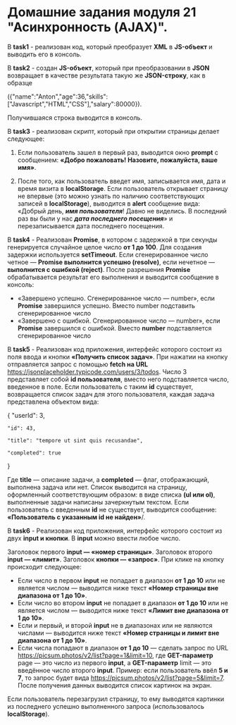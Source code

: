 # Домашние задания модуля 21 "Асинхронность (AJAX)".

В **task1** - реализован код, который преобразует **XML** в **JS-объект** и выводить его в консоль.

В **task2** - создан **JS-объект**, который при преобразовании в **JSON** возвращает в качестве результата такую же **JSON-строку**, как в образце

({"name":"Anton","age":36,"skills":["Javascript","HTML","CSS"],"salary":80000}). 

Получившаяся строка выводится в консоль.

В **task3** - реализован скрипт, который при открытии страницы делает следующее:

1. Если пользователь зашел в первый раз, выводится окно **prompt** с сообщением: **«Добро пожаловать! Назовите, пожалуйста, ваше имя»**.

2. После того, как пользователь введет имя, записывается имя, дата и время визита в **localStorage**.
Если пользователь открывает страницу не впервые (это можно узнать по наличию соответствующих записей в **localStorage**), выводится в **alert** сообщение вида: «Добрый день, ***имя пользователя***! Давно не виделись. В последний раз вы были у нас ***дата последнего посещения***» и перезаписывается дата последнего посещения.

В **task4** - Реализован **Promise**, в котором c задержкой в три секунды генерируется случайное целое число **от 1 до 100**. Для создания задержки используется **setTimeout**. Если сгенерированное число четное — **Promise выполнится успешно (resolve)**, если нечетное — **выполнится с ошибкой (reject)**. После разрешения **Promise** обрабатывается результат его выполнения и выводится сообщение в консоль:

+ «Завершено успешно. Сгенерированное число — number», если **Promise** завершился успешно. Вместо number подставить сгенерированное число
+ «Завершено с ошибкой. Сгенерированное число — number», если **Promise** завершился с ошибкой. Вместо **number** подставляется сгенерированное число

В **task5** - Реализован код приложения, интерфейс которого состоит из поля ввода и кнопки **«Получить список задач»**. При нажатии на кнопку отправляется запрос с помощью **fetch на URL** https://jsonplaceholder.typicode.com/users/3/todos. Число 3 представляет собой **id пользователя**, вместо него подставляется число, введенное в поле. Если пользователь с таким **id** существует, возвращается список задач для этого пользователя, каждая задача представлена объектом вида:

{
    "userId": 3,

    "id": 43,

    "title": "tempore ut sint quis recusandae",

    "completed": true
}

Где **title** — описание задачи, а **completed** — флаг, отображающий, выполнена задача или нет. Список выводится на страницу, оформленный соответствующим образом: в виде списка **(ul или ol)**, выполненные задачи написаны зачеркнутым текстом. Если пользователь с введенным **id** не существует, выводится сообщение: **«Пользователь с указанным id не найден»**/.

В **task6** - Реализован код приложения, интерфейс которого состоит из двух **input и кнопки**. В **input** можно ввести любое число.

Заголовок первого **input — «номер страницы»**.
Заголовок второго **input — «лимит»**.
Заголовок **кнопки — «запрос»**.
При клике на кнопку происходит следующее:

+ Если число в первом **input** не попадает в диапазон **от 1 до 10** или не является числом — выводится ниже текст **«Номер страницы вне диапазона от 1 до 10»**.
+ Если число во втором **input** не попадает в диапазон **от 1 до 10** или не является числом — выводится ниже текст **«Лимит вне диапазона от 1 до 10»**.
+ Если и первый, и второй **input** не в диапазонах или не являются числами — выводится ниже текст **«Номер страницы и лимит вне диапазона от 1 до 10»**.
+ Если числа попадают в диапазон **от 1 до 10** — сделать запрос по URL https://picsum.photos/v2/list?page=1&limit=10, где **GET-параметр** page — это число из первого **input**, а **GET-параметр** limit — это введённое число второго **input**. 
Пример: если пользователь ввёл **5 и 7**, то запрос будет вида https://picsum.photos/v2/list?page=5&limit=7.
После получения данных выводится список картинок на экран.

Если пользователь перезагрузил страницу, то ему выводятся картинки из последнего успешно выполненного запроса (использовалось **localStorage**).